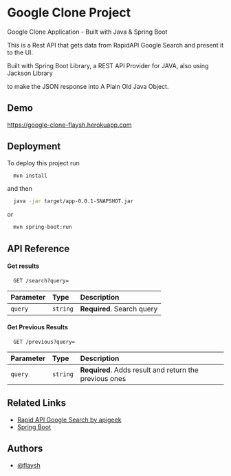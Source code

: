 
# Google Clone Project

Google Clone Application - Built with Java & Spring Boot

This is a Rest API that gets data from RapidAPI Google Search and present it to the UI.

Built with Spring Boot Library, a REST API Provider for JAVA, also using Jackson Library

to make the JSON response into A Plain Old Java Object.




## Demo

https://google-clone-flaysh.herokuapp.com


## Deployment

To deploy this project run
```bash
  mvn install 
```
and then
```bash
  java -jar target/app-0.0.1-SNAPSHOT.jar
```
or
```bash
  mvn spring-boot:run
```




## API Reference

#### Get results

```http
  GET /search?query=
```

| Parameter | Type     | Description                |
| :-------- | :------- | :------------------------- |
| `query` | `string` | **Required**. Search query |

#### Get Previous Results

```http
  GET /previous?query=
```

| Parameter | Type     | Description                       |
| :-------- | :------- | :-------------------------------- |
| `query`      | `string` | **Required**. Adds result and return the previous ones |



## Related Links
 - [Rapid API Google Search by apigeek](https://rapidapi.com/apigeek/api/google-search3)
 - [Spring Boot](https://spring.io/)
 
## Authors
- [@flaysh](https://www.github.com/flaysh)
